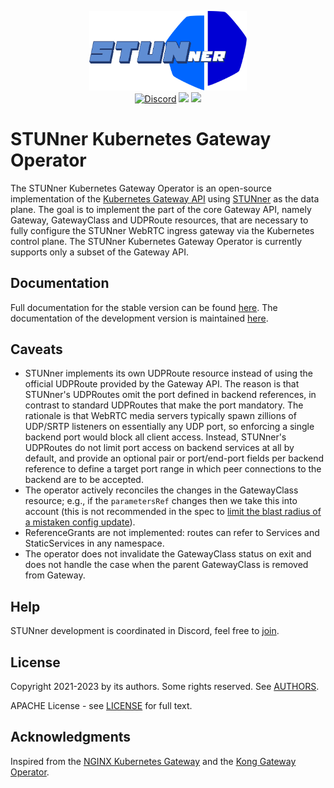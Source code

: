 <p align="center">
  <img alt="STUNner", src="doc/stunner.svg" width="50%" height="50%"></br>
  <a href="https://discord.gg/DyPgEsbwzc" alt="Discord">
    <img alt="Discord" src="https://img.shields.io/discord/945255818494902282" /></a>
  <a href="https://hub.docker.com/repository/docker/l7mp/stunner-gateway-operator" alt="Docker pulls">
    <img src="https://img.shields.io/docker/pulls/l7mp/stunner-gateway-operator" /></a>
  <a href="https://github.com/l7mp/stunner-gateway-operator/blob/main/LICENSE" alt="MIT">
    <img src="https://img.shields.io/github/license/l7mp/stunner-gateway-operator" /></a>
</p>

# STUNner Kubernetes Gateway Operator

The STUNner Kubernetes Gateway Operator is an open-source implementation of the [Kubernetes Gateway API](https://gateway-api.sigs.k8s.io) using [STUNner](https://github.com/l7mp/stunner) as the data plane. The goal is to implement the part of the core Gateway API, namely Gateway, GatewayClass and UDPRoute resources, that are necessary to fully configure the STUNner WebRTC ingress gateway via the Kubernetes control plane. The STUNner Kubernetes Gateway Operator is currently supports only a subset of the Gateway API.

## Documentation

Full documentation for the stable version can be found [here](https://docs.l7mp.io/en/stable). The documentation of the development version is maintained [here](https://github.com/l7mp/stunner/blob/main/docs/README.md).

## Caveats

* STUNner implements its own UDPRoute resource instead of using the official UDPRoute provided by the Gateway API. The reason is that STUNner's UDPRoutes omit the port defined in backend references, in contrast to standard UDPRoutes that make the port mandatory. The rationale is that WebRTC media servers typically spawn zillions of UDP/SRTP listeners on essentially any UDP port, so enforcing a single backend port would block all client access. Instead, STUNner's UDPRoutes do not limit port access on backend services at all by default, and provide an optional pair or port/end-port fields per backend reference to define a target port range in which peer connections to the backend are to be accepted.
* The operator actively reconciles the changes in the GatewayClass resource; e.g., if the `parametersRef` changes then we take this into account (this is not recommended in the spec to [limit the blast radius of a mistaken config update](https://gateway-api.sigs.k8s.io/v1alpha2/references/spec/#gateway.networking.k8s.io/v1alpha2.GatewayClassSpec)).
* ReferenceGrants are not implemented: routes can refer to Services and StaticServices in any namespace.
* The operator does not invalidate the GatewayClass status on exit and does not handle the case when the parent GatewayClass is removed from Gateway.

## Help

STUNner development is coordinated in Discord, feel free to [join](https://discord.gg/DyPgEsbwzc).

## License

Copyright 2021-2023 by its authors. Some rights reserved. See [AUTHORS](https://github.com/l7mp/stunner/blob/main/AUTHORS).

APACHE License - see [LICENSE](/LICENSE) for full text.

## Acknowledgments

Inspired from the [NGINX Kubernetes Gateway](https://github.com/nginxinc/nginx-kubernetes-gateway) and the [Kong Gateway Operator](https://github.com/Kong/gateway-operator).
